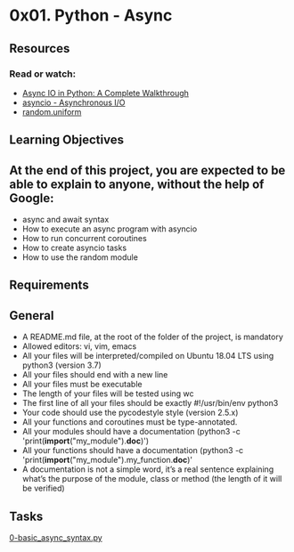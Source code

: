 # 0x01. Python - Async

## Resources
### Read or watch:
* [Async IO in Python: A Complete Walkthrough](https://intranet.alxswe.com/rltoken/zYkXScziW1D5rNdNEvObjQ)
* [asyncio - Asynchronous I/O](https://intranet.alxswe.com/rltoken/aZUO4GiWHbPIrVBIwptFAw)
* [random.uniform](https://intranet.alxswe.com/rltoken/72mVf1s8rx2ih_U2WjBmaA)

## Learning Objectives
## At the end of this project, you are expected to be able to explain to anyone, without the help of Google:

 * async and await syntax
 * How to execute an async program with asyncio
 * How to run concurrent coroutines
 * How to create asyncio tasks
 * How to use the random module

## Requirements
## General

 * A README.md file, at the root of the folder of the project, is mandatory
 * Allowed editors: vi, vim, emacs
 * All your files will be interpreted/compiled on Ubuntu 18.04 LTS using python3 (version 3.7)
 * All your files should end with a new line
 * All your files must be executable
 * The length of your files will be tested using wc
 * The first line of all your files should be exactly #!/usr/bin/env python3
 * Your code should use the pycodestyle style (version 2.5.x)
 * All your functions and coroutines must be type-annotated.
 * All your modules should have a documentation (python3 -c 'print(__import__("my_module").__doc__)')
 * All your functions should have a documentation (python3 -c 'print(__import__("my_module").my_function.__doc__)'
 * A documentation is not a simple word, it’s a real sentence explaining what’s the purpose of the module, class or method (the length of it will be verified)

## Tasks

[0-basic_async_syntax.py](./0-basic_async_syntax.py)

